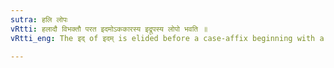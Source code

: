 ```yaml
---
sutra: हलि लोपः
vRtti: हलादौ विभक्तौ परत इदमोऽककारस्य इद्रूपस्य लोपो भवति ॥
vRtti_eng: The इद् of इदम् is elided before a case-affix beginning with a consonant.

---
```

